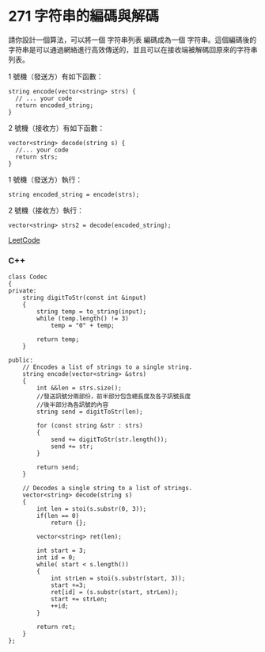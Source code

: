 # 271 字符串的編碼與解碼

請你設計一個算法，可以將一個 字符串列表 編碼成為一個 字符串。這個編碼後的字符串是可以通過網絡進行高效傳送的，並且可以在接收端被解碼回原來的字符串列表。

1 號機（發送方）有如下函數：
```
string encode(vector<string> strs) {
  // ... your code
  return encoded_string;
}
```
2 號機（接收方）有如下函數：
```
vector<string> decode(string s) {
  //... your code
  return strs;
}
```
1 號機（發送方）執行：
```
string encoded_string = encode(strs);
```
2 號機（接收方）執行：
```
vector<string> strs2 = decode(encoded_string);
```

[LeetCode](https://leetcode-cn.com/problems/encode-and-decode-strings/)


### C++ 

```
class Codec
{
private:
    string digitToStr(const int &input)
    {
        string temp = to_string(input);
        while (temp.length() != 3)
            temp = "0" + temp;

        return temp;
    }

public:
    // Encodes a list of strings to a single string.
    string encode(vector<string> &strs)
    {
        int &&len = strs.size();
        //發送訊號分兩部份，前半部分包含總長度及各子訊號長度
        //後半部分為各訊號的內容
        string send = digitToStr(len);

        for (const string &str : strs)
        {
            send += digitToStr(str.length());
            send += str;
        }

        return send;
    }

    // Decodes a single string to a list of strings.
    vector<string> decode(string s)
    {
        int len = stoi(s.substr(0, 3));
        if(len == 0)
            return {};

        vector<string> ret(len);

        int start = 3;
        int id = 0;
        while( start < s.length())
        {
            int strLen = stoi(s.substr(start, 3));
            start +=3;
            ret[id] = (s.substr(start, strLen));
            start += strLen;
            ++id;
        }

        return ret;
    }
};
```
